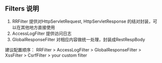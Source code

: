## Filters 说明

1. RRFilter 提供对HttpServletRequest, HttpServletResponse 的结对封装，可以在其他地方直接使用
2. AccessLogFilter 提供访问日志
3. GlobalResponseFilter 对相应内容做统一处理，封装成RestRespBody

建议配置顺序：
RRFilter > AccessLogFilter > GlobalResponseFilter > XssFilter > CsrfFilter > your custom filter
